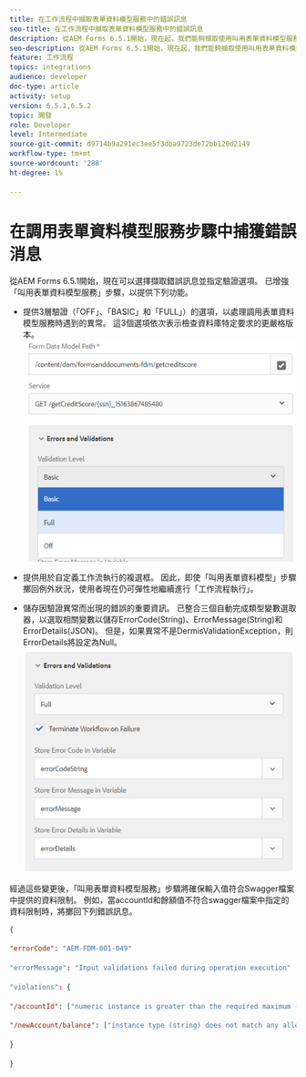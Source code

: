 ```yaml
---
title: 在工作流程中擷取表單資料模型服務中的錯誤訊息
seo-title: 在工作流程中擷取表單資料模型服務中的錯誤訊息
description: 從AEM Forms 6.5.1開始，現在起，我們能夠擷取使用叫用表單資料模型服務(作為AEM工作流程中的步驟)時產生的錯誤訊息。 工作流程.
seo-description: 從AEM Forms 6.5.1開始，現在起，我們能夠擷取使用叫用表單資料模型服務(作為AEM工作流程中的步驟)時產生的錯誤訊息。 工作流程.
feature: 工作流程
topics: integrations
audience: developer
doc-type: article
activity: setup
version: 6.5.1,6.5.2
topic: 開發
role: Developer
level: Intermediate
source-git-commit: d9714b9a291ec3ee5f3dba9723de72bb120d2149
workflow-type: tm+mt
source-wordcount: '288'
ht-degree: 1%

---
```



# 在調用表單資料模型服務步驟中捕獲錯誤消息

從AEM Forms 6.5.1開始，現在可以選擇擷取錯誤訊息並指定驗證選項。 已增強「叫用表單資料模型服務」步驟，以提供下列功能。

* 提供3層驗證（「OFF」、「BASIC」和「FULL」）的選項，以處理調用表單資料模型服務時遇到的異常。 這3個選項依次表示檢查資料庫特定要求的更嚴格版本。
   ![驗證層級](assets/validation-level.PNG)

* 提供用於自定義工作流執行的複選框。 因此，即使「叫用表單資料模型」步驟擲回例外狀況，使用者現在仍可彈性地繼續進行「工作流程執行」。

* 儲存因驗證異常而出現的錯誤的重要資訊。 已整合三個自動完成類型變數選取器，以選取相關變數以儲存ErrorCode(String)、ErrorMessage(String)和ErrorDetails(JSON)。 但是，如果異常不是DermisValidationException，則ErrorDetails將設定為Null。
   ![捕獲錯誤消息](assets/fdm-error-details.PNG)

經過這些變更後，「叫用表單資料模型服務」步驟將確保輸入值符合Swagger檔案中提供的資料限制。 例如，當accountId和餘額值不符合swagger檔案中指定的資料限制時，將擲回下列錯誤訊息。

```json
{

"errorCode": "AEM-FDM-001-049"

"errorMessage": "Input validations failed during operation execution"

"violations": {

"/accountId": ["numeric instance is greater than the required maximum (maximum: 20, found: 97)"],

"/newAccount/balance": ["instance type (string) does not match any allowed primitive type (allowed: [\"integer\",\"number\"])"]

}

}
```


